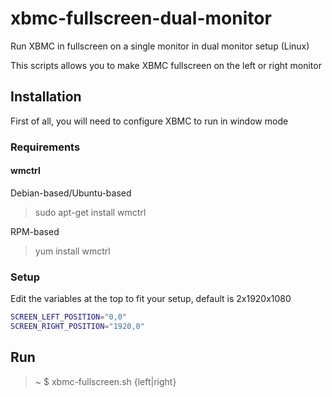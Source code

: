 xbmc-fullscreen-dual-monitor
============================

Run XBMC in fullscreen on a single monitor in dual monitor setup (Linux)

This scripts allows you to make XBMC fullscreen on the left or right monitor

## Installation

First of all, you will need to configure XBMC to run in window mode

### Requirements

#### wmctrl

Debian-based/Ubuntu-based
> sudo apt-get install wmctrl

RPM-based
> yum install wmctrl

### Setup

Edit the variables at the top to fit your setup, default is 2x1920x1080 

```Bash
SCREEN_LEFT_POSITION="0,0" 
SCREEN_RIGHT_POSITION="1920,0"
```

## Run
> ~ $ xbmc-fullscreen.sh {left|right}
